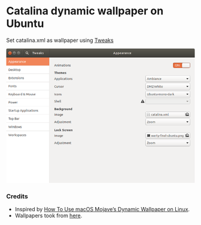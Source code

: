 # Catalina dynamic wallpaper on Ubuntu

Set catalina.xml as wallpaper using [Tweaks](https://wiki.gnome.org/action/show/Apps/Tweaks?action=show&redirect=Apps%2FGnomeTweakTool)

![](Screenshot%20from%202019-10-13%2000-43-32.png)

### Credits

- Inspired by [How To Use macOS Mojave’s Dynamic Wallpaper on Linux](https://www.omgubuntu.co.uk/2018/06/macos-mojave-dynamic-background-linux).
- Wallpapers took from [here](https://github.com/caglarturali/catalina-dynamic-wallpaper).
